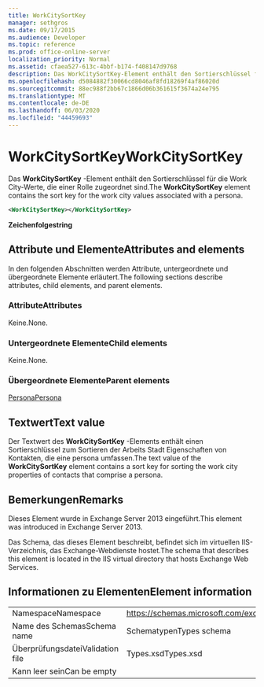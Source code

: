 ```yaml
---
title: WorkCitySortKey
manager: sethgros
ms.date: 09/17/2015
ms.audience: Developer
ms.topic: reference
ms.prod: office-online-server
localization_priority: Normal
ms.assetid: cfaea527-613c-4bbf-b174-f408147d9768
description: Das WorkCitySortKey-Element enthält den Sortierschlüssel für die Work City-Werte, die einer Rolle zugeordnet sind.
ms.openlocfilehash: d5084882f30066cd8046af8fd18269f4af86020d
ms.sourcegitcommit: 88ec988f2bb67c1866d06b361615f3674a24e795
ms.translationtype: MT
ms.contentlocale: de-DE
ms.lasthandoff: 06/03/2020
ms.locfileid: "44459693"
---
```

# <a name="workcitysortkey"></a><span data-ttu-id="5fe70-103">WorkCitySortKey</span><span class="sxs-lookup"><span data-stu-id="5fe70-103">WorkCitySortKey</span></span>

<span data-ttu-id="5fe70-104">Das **WorkCitySortKey** -Element enthält den Sortierschlüssel für die Work City-Werte, die einer Rolle zugeordnet sind.</span><span class="sxs-lookup"><span data-stu-id="5fe70-104">The **WorkCitySortKey** element contains the sort key for the work city values associated with a persona.</span></span> 
  
```XML
<WorkCitySortKey></WorkCitySortKey>
```

 <span data-ttu-id="5fe70-105">**Zeichenfolge**</span><span class="sxs-lookup"><span data-stu-id="5fe70-105">**string**</span></span>
## <a name="attributes-and-elements"></a><span data-ttu-id="5fe70-106">Attribute und Elemente</span><span class="sxs-lookup"><span data-stu-id="5fe70-106">Attributes and elements</span></span>

<span data-ttu-id="5fe70-107">In den folgenden Abschnitten werden Attribute, untergeordnete und übergeordnete Elemente erläutert.</span><span class="sxs-lookup"><span data-stu-id="5fe70-107">The following sections describe attributes, child elements, and parent elements.</span></span>
  
### <a name="attributes"></a><span data-ttu-id="5fe70-108">Attribute</span><span class="sxs-lookup"><span data-stu-id="5fe70-108">Attributes</span></span>

<span data-ttu-id="5fe70-109">Keine.</span><span class="sxs-lookup"><span data-stu-id="5fe70-109">None.</span></span>
  
### <a name="child-elements"></a><span data-ttu-id="5fe70-110">Untergeordnete Elemente</span><span class="sxs-lookup"><span data-stu-id="5fe70-110">Child elements</span></span>

<span data-ttu-id="5fe70-111">Keine.</span><span class="sxs-lookup"><span data-stu-id="5fe70-111">None.</span></span>
  
### <a name="parent-elements"></a><span data-ttu-id="5fe70-112">Übergeordnete Elemente</span><span class="sxs-lookup"><span data-stu-id="5fe70-112">Parent elements</span></span>

[<span data-ttu-id="5fe70-113">Persona</span><span class="sxs-lookup"><span data-stu-id="5fe70-113">Persona</span></span>](persona.md)
  
## <a name="text-value"></a><span data-ttu-id="5fe70-114">Textwert</span><span class="sxs-lookup"><span data-stu-id="5fe70-114">Text value</span></span>

<span data-ttu-id="5fe70-115">Der Textwert des **WorkCitySortKey** -Elements enthält einen Sortierschlüssel zum Sortieren der Arbeits Stadt Eigenschaften von Kontakten, die eine persona umfassen.</span><span class="sxs-lookup"><span data-stu-id="5fe70-115">The text value of the **WorkCitySortKey** element contains a sort key for sorting the work city properties of contacts that comprise a persona.</span></span> 
  
## <a name="remarks"></a><span data-ttu-id="5fe70-116">Bemerkungen</span><span class="sxs-lookup"><span data-stu-id="5fe70-116">Remarks</span></span>

<span data-ttu-id="5fe70-117">Dieses Element wurde in Exchange Server 2013 eingeführt.</span><span class="sxs-lookup"><span data-stu-id="5fe70-117">This element was introduced in Exchange Server 2013.</span></span>
  
<span data-ttu-id="5fe70-118">Das Schema, das dieses Element beschreibt, befindet sich im virtuellen IIS-Verzeichnis, das Exchange-Webdienste hostet.</span><span class="sxs-lookup"><span data-stu-id="5fe70-118">The schema that describes this element is located in the IIS virtual directory that hosts Exchange Web Services.</span></span>
  
## <a name="element-information"></a><span data-ttu-id="5fe70-119">Informationen zu Elementen</span><span class="sxs-lookup"><span data-stu-id="5fe70-119">Element information</span></span>

|||
|:-----|:-----|
|<span data-ttu-id="5fe70-120">Namespace</span><span class="sxs-lookup"><span data-stu-id="5fe70-120">Namespace</span></span>  <br/> |https://schemas.microsoft.com/exchange/services/2006/types  <br/> |
|<span data-ttu-id="5fe70-121">Name des Schemas</span><span class="sxs-lookup"><span data-stu-id="5fe70-121">Schema name</span></span>  <br/> |<span data-ttu-id="5fe70-122">Schematypen</span><span class="sxs-lookup"><span data-stu-id="5fe70-122">Types schema</span></span>  <br/> |
|<span data-ttu-id="5fe70-123">Überprüfungsdatei</span><span class="sxs-lookup"><span data-stu-id="5fe70-123">Validation file</span></span>  <br/> |<span data-ttu-id="5fe70-124">Types.xsd</span><span class="sxs-lookup"><span data-stu-id="5fe70-124">Types.xsd</span></span>  <br/> |
|<span data-ttu-id="5fe70-125">Kann leer sein</span><span class="sxs-lookup"><span data-stu-id="5fe70-125">Can be empty</span></span>  <br/> ||
   

